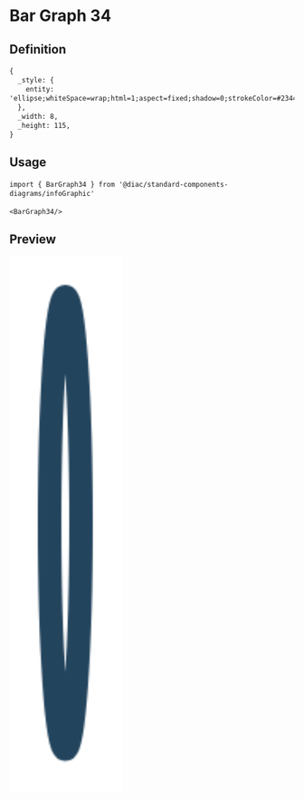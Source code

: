 # Bar Graph 34

## Definition

```
{
  _style: { 
    entity: 'ellipse;whiteSpace=wrap;html=1;aspect=fixed;shadow=0;strokeColor=#23445D;strokeWidth=6;fontSize=16;align=center;fontStyle=1',
  },
  _width: 8,
  _height: 115,
}
```

## Usage

```
import { BarGraph34 } from '@diac/standard-components-diagrams/infoGraphic'

<BarGraph34/>
```

## Preview

<img src="./bar-graph-34.png" width="200"/>
